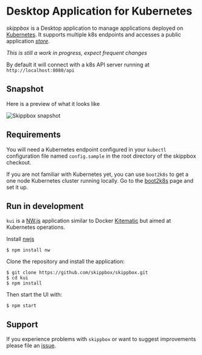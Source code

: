 Desktop Application for Kubernetes
==================================

_skippbox_ is a Desktop application to manage applications deployed on [Kubernetes](http://kubernetes.io).
It supports multiple k8s endpoints and accesses a public application [_store_](https://github.com/skippbox/appstore).

*This is still a work in progress, expect frequent changes*

By default it will connect with a k8s API server running at `http://localhost:8080/api`

Snapshot
--------

Here is a preview of what it looks like

![Skippbox snapshot](./img/skippbox.png)

Requirements
------------

You will need a Kubernetes endpoint configured in your `kubectl` configuration file named `config.sample` in the root directory of the skippbox checkout.

If you are not familiar with Kubernetes yet, you can use `boot2k8s` to get a one node Kubernetes cluster running locally.
Go to the [boot2k8s](https://github.com/skippbox/boot2k8s) page and set it up.

Run in development
------------------

`kui` is a [NW.js](http://nwjs.io) application similar to Docker [Kitematic](https://kitematic.com) but aimed at Kubernetes operations.

Install [nwjs](https://github.com/nwjs/nw.js)

    $ npm install nw

Clone the repository and install the application:

    $ git clone https://github.com/skippbox/skippbox.git
    $ cd kui
    $ npm install

Then start the UI with:

    $ npm start

Support
-------

If you experience problems with `skippbox` or want to suggest improvements please file an [issue](https://github.com/skippbox/skippbox/issues).

